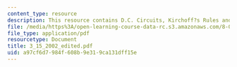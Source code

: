 ```yaml
---
content_type: resource
description: This resource contains D.C. Circuits, Kirchoff?s Rules and R.C. Circuits.
file: /media/https%3A/open-learning-course-data-rc.s3.amazonaws.com/8-02x-physics-ii-electricity-magnetism-with-an-experimental-focus-spring-2005/a97cf6d7984f608b9e319ca131dff15e_3_15_2002_edited.pdf
file_type: application/pdf
resourcetype: Document
title: 3_15_2002_edited.pdf
uid: a97cf6d7-984f-608b-9e31-9ca131dff15e
---
```

